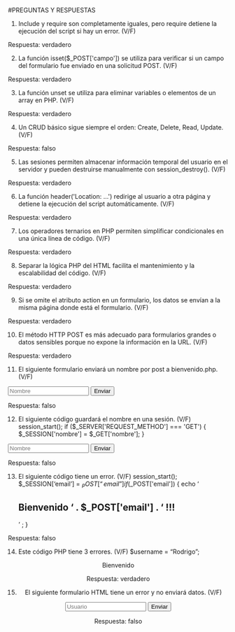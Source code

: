 #PREGUNTAS Y RESPUESTAS

1. Include y require son completamente iguales, pero require detiene la ejecución del script si hay un error. (V/F)

Respuesta: verdadero




2. La función isset($_POST['campo']) se utiliza para verificar si un campo del formulario fue enviado en una solicitud POST. (V/F)

Respuesta: verdadero




3. La función unset se utiliza para eliminar variables o elementos de un array en PHP. (V/F)

Respuesta: verdadero




4. Un CRUD básico sigue siempre el orden: Create, Delete, Read, Update. (V/F)

Respuesta: falso




5. Las sesiones permiten almacenar información temporal del usuario en el servidor y pueden destruirse manualmente con session_destroy(). (V/F)

Respuesta: verdadero




6. La función header('Location: ...') redirige al usuario a otra página y detiene la ejecución del script automáticamente. (V/F)

Respuesta: verdadero




7. Los operadores ternarios en PHP permiten simplificar condicionales en una única línea de código. (V/F)

Respuesta: verdadero




8. Separar la lógica PHP del HTML facilita el mantenimiento y la escalabilidad del código. (V/F)

Respuesta: verdadero




9. Si se omite el atributo action en un formulario, los datos se envían a la misma página donde está el formulario. (V/F)

Respuesta: verdadero




10. El método HTTP POST es más adecuado para formularios grandes o datos sensibles porque no expone la información en la URL. (V/F)

Respuesta: verdadero




11. El siguiente formulario enviará un nombre por post a bienvenido.php. (V/F)
<form action=”bienvenido.php” method="POST">
    <input type="text" placeholder="Nombre">
    <button type="submit">Enviar</button>
</form>

Respuesta: falso




12. El siguiente código guardará el nombre en una sesión. (V/F)
session_start();
if ($_SERVER['REQUEST_METHOD'] === 'GET') {
    $_SESSION['nombre'] = $_GET['nombre'];
}
<form action=”bienvenido.php” method="POST">
    <input type="text" name=”nombre” placeholder="Nombre">
    <button type="submit">Enviar</button>
</form>


Respuesta: falso




13. El siguiente código tiene un error. (V/F)
session_start();
$_SESSION[‘email’] = $_POST[“email”]
if ($_POST['email']) {
    echo ‘<h2> Bienvenido ‘ . $_POST['email'] . ‘ !!! </h2>’ ;
}

Respuesta: falso




14. Este código PHP tiene 3 errores. (V/F)
$username = “Rodrigo”;
<header>Bienvenido <? username ?> 

Respuesta: verdadero




15. El siguiente formulario HTML tiene un error y no enviará datos. (V/F)
<form method="POST" action="procesar.php">
    <input type="text" name="usuario" placeholder="Usuario">
    <button type="submit">Enviar</button>
</form>

Respuesta: falso